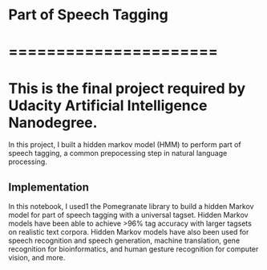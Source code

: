 # Part of Speech Tagging
# ======================    #                           
# This is the final project required by Udacity Artificial Intelligence Nanodegree. 
In this project, I built a hidden markov model (HMM) to perform part of speech tagging, a common prepocessing step in natural language processing.
## Implementation
In this notebook, I used1 the Pomegranate library to build a hidden Markov model for part of speech tagging with a universal tagset. Hidden Markov models have been able to achieve >96% tag accuracy with larger tagsets on realistic text corpora. Hidden Markov models have also been used for speech recognition and speech generation, machine translation, gene recognition for bioinformatics, and human gesture recognition for computer vision, and more.
